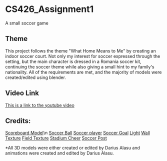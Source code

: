 # CS426_Assignment1
A small soccer game

## Theme
This project follows the theme "What Home Means to Me" by creating an indoor soccer court. Not only my interest for soccer expressed through the setting, but the main character is dressed in a Romania soccer kit, continuing the soccer theme while also giving a small hint to my family's nationality. All of the requirements are met, and the majority of models were created/edited using blender.

## Video Link
[This is a link to the youtube video](https://youtu.be/zDvQv8C56Ss)

## Credits:
[Scoreboard Model](https://sketchfab.com/3d-models/low-poly-scoreboard-8101bb9f568e4bf2802b51e9749de21e)\n
[Soccer Ball](https://assetstore.unity.com/packages/3d/low-polygon-soccer-ball-84382)
[Soccer player](https://clara.io/view/59a3fbf4-286a-492a-a341-ca6edccd0e7c)
[Soccer Goal](https://www.cgtrader.com/free-3d-models/sports/game/free-soccer-pitch)
[Light](https://www.turbosquid.com/3d-models/free-lamp-lights-3d-model/532163)
[Wall Texture](https://www.texturex.com/brick-textures/painted-brick-texture-wall-white-grey-gym-stock-photo/)
[Field Texture](https://en.wikipedia.org/wiki/File:FutsalPitchsvg.svg)
[Stadium Cheer](https://www.youtube.com/watch?v=KdQVRD0RBEo)
[Soccer Post](https://www.pond5.com/sound-effects/item/6207672-soccer-goal-post-hit-01)

*All 3D models were either created or edited by Darius Alasu and animations were created and edited by Darius Alasu.

